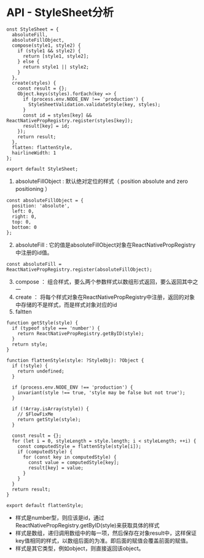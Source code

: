 # API - StyleSheet分析
```
onst StyleSheet = {
  absoluteFill,
  absoluteFillObject,
  compose(style1, style2) {
    if (style1 && style2) {
      return [style1, style2];
    } else {
      return style1 || style2;
    }
  },
  create(styles) {
    const result = {};
    Object.keys(styles).forEach(key => {
      if (process.env.NODE_ENV !== 'production') {
        StyleSheetValidation.validateStyle(key, styles);
      }
      const id = styles[key] && ReactNativePropRegistry.register(styles[key]);
      result[key] = id;
    });
    return result;
  },
  flatten: flattenStyle,
  hairlineWidth: 1
};

export default StyleSheet;
```
1. absoluteFillObject : 默认绝对定位的样式（ position absolute and zero positioning ）
```
const absoluteFillObject = {
  position: 'absolute',
  left: 0,
  right: 0,
  top: 0,
  bottom: 0
};
```
2. absoluteFill : 它的值是absoluteFillObject对象在ReactNativePropRegistry中注册的id值。
```
const absoluteFill = ReactNativePropRegistry.register(absoluteFillObject);
```
3. compose ： 组合样式，要么两个参数样式以数组形式返回，要么返回其中之一
4. create ： 将每个样式对象在ReactNativePropRegistry中注册，返回的对象中存储的不是样式，而是样式对象对应的id
5. faltten
```
function getStyle(style) {
  if (typeof style === 'number') {
    return ReactNativePropRegistry.getByID(style);
  }
  return style;
}

function flattenStyle(style: ?StyleObj): ?Object {
  if (!style) {
    return undefined;
  }

  if (process.env.NODE_ENV !== 'production') {
    invariant(style !== true, 'style may be false but not true');
  }

  if (!Array.isArray(style)) {
    // $FlowFixMe
    return getStyle(style);
  }

  const result = {};
  for (let i = 0, styleLength = style.length; i < styleLength; ++i) {
    const computedStyle = flattenStyle(style[i]);
    if (computedStyle) {
      for (const key in computedStyle) {
        const value = computedStyle[key];
        result[key] = value;
      }
    }
  }
  return result;
}

export default flattenStyle;
```
- 样式是number型，则应该是id，通过ReactNativePropRegistry.getByID(style)来获取具体的样式
- 样式是数组，递归调用数组中的每一项，然后保存在对象result中，这样保证key值相同的样式，以数组后面的为准。即后面的赋值会覆盖前面的赋值。
- 样式是其它类型，例如object，则直接返回该object。
